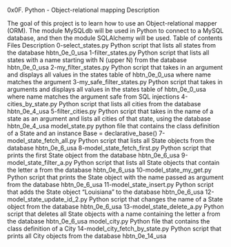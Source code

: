 0x0F. Python - Object-relational mapping
Description

The goal of this project is to learn how to use an Object-relational mapper (ORM). The module MySQLdb will be used in Python to connect to a MySQL database, and then the module SQLAlchemy will be used.
Table of contents
Files 	Description
0-select_states.py 	Python script that lists all states from the database hbtn_0e_0_usa
1-filter_states.py 	Python script that lists all states with a name starting with N (upper N) from the database hbtn_0e_0_usa
2-my_filter_states.py 	Python script that takes in an argument and displays all values in the states table of hbtn_0e_0_usa where name matches the argument
3-my_safe_filter_states.py 	Python script that takes in arguments and displays all values in the states table of hbtn_0e_0_usa where name matches the argument safe from SQL injections
4-cities_by_state.py 	Python script that lists all cities from the database hbtn_0e_4_usa
5-filter_cities.py 	Python script that takes in the name of a state as an argument and lists all cities of that state, using the database hbtn_0e_4_usa
model_state.py 	python file that contains the class definition of a State and an instance Base = declarative_base()
7-model_state_fetch_all.py 	Python script that lists all State objects from the database hbtn_0e_6_usa
8-model_state_fetch_first.py 	Python script that prints the first State object from the database hbtn_0e_6_usa
9-model_state_filter_a.py 	Python script that lists all State objects that contain the letter a from the database hbtn_0e_6_usa
10-model_state_my_get.py 	Python script that prints the State object with the name passed as argument from the database hbtn_0e_6_usa
11-model_state_insert.py 	Python script that adds the State object “Louisiana” to the database hbtn_0e_6_usa
12-model_state_update_id_2.py 	Python script that changes the name of a State object from the database hbtn_0e_6_usa
13-model_state_delete_a.py 	Python script that deletes all State objects with a name containing the letter a from the database hbtn_0e_6_usa
model_city.py 	Python file that contains the class definition of a City
14-model_city_fetch_by_state.py 	Python script that prints all City objects from the database hbtn_0e_14_usa
